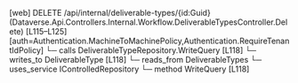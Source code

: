[web] DELETE /api/internal/deliverable-types/{id:Guid}  (Dataverse.Api.Controllers.Internal.Workflow.DeliverableTypesController.Delete)  [L115–L125] [auth=Authentication.MachineToMachinePolicy,Authentication.RequireTenantIdPolicy]
  └─ calls DeliverableTypeRepository.WriteQuery [L118]
  └─ writes_to DeliverableType [L118]
    └─ reads_from DeliverableTypes
  └─ uses_service IControlledRepository<DeliverableType>
    └─ method WriteQuery [L118]

